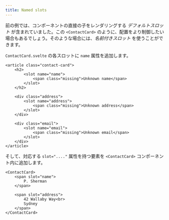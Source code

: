 ```yaml
---
title: Named slots
---
```


前の例では、コンポーネントの直接の子をレンダリングする *デフォルトスロット* が含まれていました。この `<ContactCard>` のように、配置をより制御したい場合もあるでしょう。そのような場合には、*名前付きスロット* を使うことができます。

`ContactCard.svelte` の各スロットに `name` 属性を追加します。

```svelte
<article class="contact-card">
	<h2>
		<slot name="name">
			<span class="missing">Unknown name</span>
		</slot>
	</h2>

	<div class="address">
		<slot name="address">
			<span class="missing">Unknown address</span>
		</slot>
	</div>

	<div class="email">
		<slot name="email">
			<span class="missing">Unknown email</span>
		</slot>
	</div>
</article>
```

そして、対応する `slot="...."` 属性を持つ要素を `<ContactCard>` コンポーネント内に追加します。

```svelte
<ContactCard>
	<span slot="name">
		P. Sherman
	</span>

	<span slot="address">
		42 Wallaby Way<br>
		Sydney
	</span>
</ContactCard>
```
